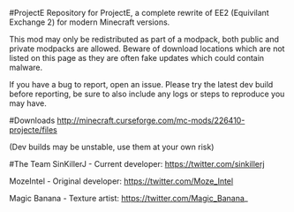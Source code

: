 #ProjectE
Repository for ProjectE, a complete rewrite of EE2 (Equivilant Exchange 2) for modern Minecraft versions.

This mod may only be redistributed as part of a modpack, both public and private modpacks are allowed. Beware of download locations which are not listed on this page as they are often fake updates which could contain malware.

If you have a bug to report, open an issue. Please try the latest dev build before reporting, be sure to also include any logs or steps to reproduce you may have.

#Downloads
http://minecraft.curseforge.com/mc-mods/226410-projecte/files

(Dev builds may be unstable, use them at your own risk)

#The Team
SinKillerJ - Current developer: https://twitter.com/sinkillerj

MozeIntel - Original developer: https://twitter.com/Moze_Intel

Magic Banana - Texture artist: https://twitter.com/Magic_Banana_
